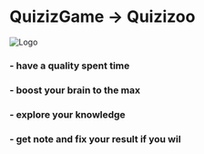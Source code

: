# QuizizGame -> Quizizoo

![Logo](https://user-images.githubusercontent.com/122745903/235230762-af3b9066-5cbf-4b89-b024-aa141e36a696.png)

### - have a quality spent time  
### - boost your brain to the max
### - explore your knowledge 
### - get note and fix your result if you wil
